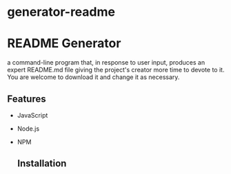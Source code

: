 # generator-readme

# README Generator
a command-line program that, in response to user input, produces an expert README.md file giving the project's creator more time to devote to it. You are welcome to download it and change it as necessary.

## Features

* JavaScript
* Node.js
* NPM

  
  ## Installation
